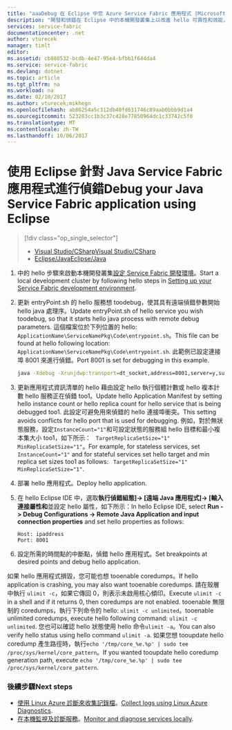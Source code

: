 ```yaml
---
title: "aaaDebug 在 Eclipse 中您 Azure Service Fabric 應用程式 |Microsoft 文件"
description: "開發和偵錯在 Eclipse 中的本機開發叢集上以改進 hello 可靠性和效能，您的服務。"
services: service-fabric
documentationcenter: .net
author: vturecek
manager: timlt
editor: 
ms.assetid: cb888532-bcdb-4e47-95e4-bfbb1f644da4
ms.service: service-fabric
ms.devlang: dotnet
ms.topic: article
ms.tgt_pltfrm: na
ms.workload: na
ms.date: 02/10/2017
ms.author: vturecek;mikhegn
ms.openlocfilehash: ab86254a5c312db40fd631746c89aab0bbb9d1a4
ms.sourcegitcommit: 523283cc1b3c37c428e77850964dc1c33742c5f0
ms.translationtype: MT
ms.contentlocale: zh-TW
ms.lasthandoff: 10/06/2017
---
```

# <a name="debug-your-java-service-fabric-application-using-eclipse"></a><span data-ttu-id="9bd4b-103">使用 Eclipse 針對 Java Service Fabric 應用程式進行偵錯</span><span class="sxs-lookup"><span data-stu-id="9bd4b-103">Debug your Java Service Fabric application using Eclipse</span></span>
> [!div class="op_single_selector"]
> * [<span data-ttu-id="9bd4b-104">Visual Studio/CSharp</span><span class="sxs-lookup"><span data-stu-id="9bd4b-104">Visual Studio/CSharp</span></span>](service-fabric-debugging-your-application.md) 
> * [<span data-ttu-id="9bd4b-105">Eclipse/Java</span><span class="sxs-lookup"><span data-stu-id="9bd4b-105">Eclipse/Java</span></span>](service-fabric-debugging-your-application-java.md)
> 

1. <span data-ttu-id="9bd4b-106">中的 hello 步驟來啟動本機開發叢集[設定 Service Fabric 開發環境](service-fabric-get-started-linux.md)。</span><span class="sxs-lookup"><span data-stu-id="9bd4b-106">Start a local development cluster by following hello steps in [Setting up your Service Fabric development environment](service-fabric-get-started-linux.md).</span></span>

2. <span data-ttu-id="9bd4b-107">更新 entryPoint.sh 的 hello 服務想 toodebug，使其具有遠端偵錯參數開始 hello java 處理序。</span><span class="sxs-lookup"><span data-stu-id="9bd4b-107">Update entryPoint.sh of hello service you wish toodebug, so that it starts hello java process with remote debug parameters.</span></span> <span data-ttu-id="9bd4b-108">這個檔案位於下列位置的 hello: ``ApplicationName\ServiceNamePkg\Code\entrypoint.sh``。</span><span class="sxs-lookup"><span data-stu-id="9bd4b-108">This file can be found at hello following location: ``ApplicationName\ServiceNamePkg\Code\entrypoint.sh``.</span></span> <span data-ttu-id="9bd4b-109">此範例已設定連接埠 8001 來進行偵錯。</span><span class="sxs-lookup"><span data-stu-id="9bd4b-109">Port 8001 is set for debugging in this example.</span></span>

    ```sh
    java -Xdebug -Xrunjdwp:transport=dt_socket,address=8001,server=y,suspend=y -Djava.library.path=$LD_LIBRARY_PATH -jar myapp.jar
    ```
3. <span data-ttu-id="9bd4b-110">更新應用程式資訊清單的 hello 藉由設定 hello 執行個體計數或 hello 複本計數 hello 服務正在偵錯 too1。</span><span class="sxs-lookup"><span data-stu-id="9bd4b-110">Update hello Application Manifest by setting hello instance count or hello replica count for hello service that is being debugged too1.</span></span> <span data-ttu-id="9bd4b-111">此設定可避免用來偵錯的 hello 連接埠衝突。</span><span class="sxs-lookup"><span data-stu-id="9bd4b-111">This setting avoids conflicts for hello port that is used for debugging.</span></span> <span data-ttu-id="9bd4b-112">例如，對於無狀態服務，設定``InstanceCount="1"``和可設定狀態的服務組 hello 目標和最小複本集大小 too1，如下所示： `` TargetReplicaSetSize="1" MinReplicaSetSize="1"``。</span><span class="sxs-lookup"><span data-stu-id="9bd4b-112">For example, for stateless services, set ``InstanceCount="1"`` and for stateful services set hello target and min replica set sizes too1 as follows: `` TargetReplicaSetSize="1" MinReplicaSetSize="1"``.</span></span>

4. <span data-ttu-id="9bd4b-113">部署 hello 應用程式。</span><span class="sxs-lookup"><span data-stu-id="9bd4b-113">Deploy hello application.</span></span>

5. <span data-ttu-id="9bd4b-114">在 hello Eclipse IDE 中，選取**執行偵錯組態]-> [遠端 Java 應用程式]-> [輸入連接屬性和**並設定 hello 屬性，如下所示：</span><span class="sxs-lookup"><span data-stu-id="9bd4b-114">In hello Eclipse IDE, select **Run -> Debug Configurations -> Remote Java Application and input connection properties** and set hello properties as follows:</span></span>

   ```
   Host: ipaddress
   Port: 8001
   ```
6.  <span data-ttu-id="9bd4b-115">設定所需的時間點的中斷點，偵錯 hello 應用程式。</span><span class="sxs-lookup"><span data-stu-id="9bd4b-115">Set breakpoints at desired points and debug hello application.</span></span>

<span data-ttu-id="9bd4b-116">如果 hello 應用程式損毀，您可能也想 tooenable coredumps。</span><span class="sxs-lookup"><span data-stu-id="9bd4b-116">If hello application is crashing, you may also want tooenable coredumps.</span></span> <span data-ttu-id="9bd4b-117">請在殼層中執行 ``ulimit -c``，如果它傳回 0，則表示未啟用核心傾印。</span><span class="sxs-lookup"><span data-stu-id="9bd4b-117">Execute ``ulimit -c`` in a shell and if it returns 0, then coredumps are not enabled.</span></span> <span data-ttu-id="9bd4b-118">tooenable 無限制的 coredumps，執行下列命令的 hello: ``ulimit -c unlimited``。</span><span class="sxs-lookup"><span data-stu-id="9bd4b-118">tooenable unlimited coredumps, execute hello following command: ``ulimit -c unlimited``.</span></span> <span data-ttu-id="9bd4b-119">您也可以確認 hello 狀態使用 hello 命令``ulimit -a``。</span><span class="sxs-lookup"><span data-stu-id="9bd4b-119">You can also verify hello status using hello command ``ulimit -a``.</span></span>  <span data-ttu-id="9bd4b-120">如果您想 tooupdate hello coredump 產生路徑時，執行``echo '/tmp/core_%e.%p' | sudo tee /proc/sys/kernel/core_pattern``。</span><span class="sxs-lookup"><span data-stu-id="9bd4b-120">If you wanted tooupdate hello coredump generation path, execute ``echo '/tmp/core_%e.%p' | sudo tee /proc/sys/kernel/core_pattern``.</span></span> 

### <a name="next-steps"></a><span data-ttu-id="9bd4b-121">後續步驟</span><span class="sxs-lookup"><span data-stu-id="9bd4b-121">Next steps</span></span>

* <span data-ttu-id="9bd4b-122">[使用 Linux Azure 診斷來收集記錄檔](service-fabric-diagnostics-how-to-setup-lad.md)。</span><span class="sxs-lookup"><span data-stu-id="9bd4b-122">[Collect logs using Linux Azure Diagnostics](service-fabric-diagnostics-how-to-setup-lad.md).</span></span>
* <span data-ttu-id="9bd4b-123">[在本機監視及診斷服務](service-fabric-diagnostics-how-to-monitor-and-diagnose-services-locally-linux.md)。</span><span class="sxs-lookup"><span data-stu-id="9bd4b-123">[Monitor and diagnose services locally](service-fabric-diagnostics-how-to-monitor-and-diagnose-services-locally-linux.md).</span></span>
